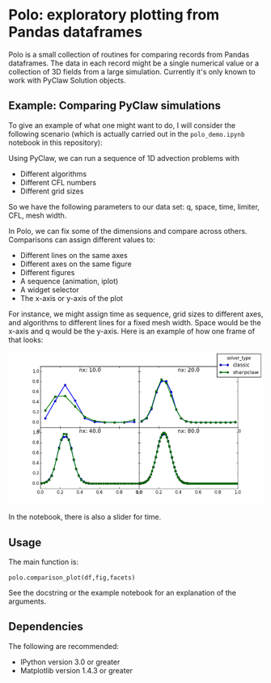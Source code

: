 # Polo: exploratory plotting from Pandas dataframes

Polo is a small collection of routines for comparing records from
Pandas dataframes.  The data in each record might be a single numerical value
or a collection of 3D fields from a large simulation.  Currently
it's only known to work with PyClaw Solution objects.

## Example: Comparing PyClaw simulations
To give an example of what one might want to do, I will consider the following
scenario (which is actually carried out in the `polo_demo.ipynb` notebook in this
repository):

Using PyClaw, we can run a sequence of 1D advection problems with
  - Different algorithms
  - Different CFL numbers
  - Different grid sizes

So we have the following parameters to our data set: q, space, time, limiter, CFL, mesh width.

In Polo, we can fix some of the dimensions and compare across others.
Comparisons can assign different values to:
  - Different lines on the same axes
  - Different axes on the same figure
  - Different figures
  - A sequence (animation, iplot)
  - A widget selector
  - The x-axis or y-axis of the plot

For instance, we might assign time as sequence, grid sizes to different axes,
and algorithms to different lines for a fixed mesh width.  Space would be the
x-axis and q would be the y-axis.  Here is an example of how one frame of that looks:

![](img/example.png)

In the notebook, there is also a slider for time.

## Usage
The main function is:

    polo.comparison_plot(df,fig,facets)

See the docstring or the example notebook for an explanation of the arguments.

## Dependencies
The following are recommended:
- IPython version 3.0 or greater
- Matplotlib version 1.4.3 or greater
